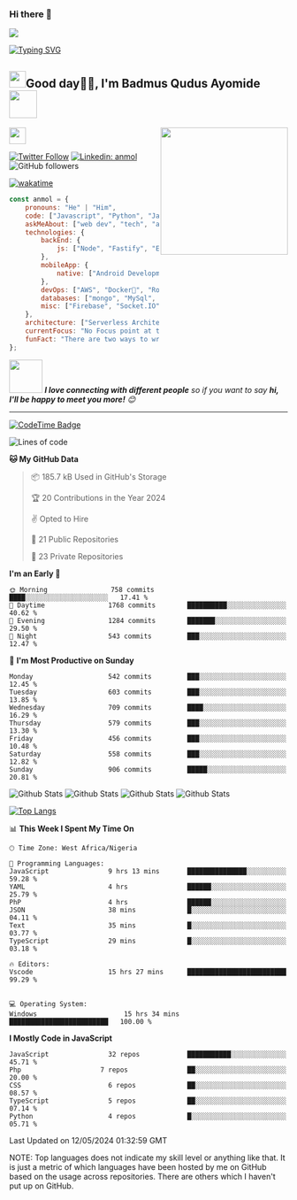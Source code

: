 ### Hi there 👋

![](https://quotes-github-readme.vercel.app/api?type=horizontal&theme=tokyonight&layout=compact)

[![Typing SVG](https://readme-typing-svg.demolab.com/?lines=Hello+I'm+Badmus+Qudus+Ayomide+A+FrontEnd+Developer)](https://git.io/typing-svg)

<h2><img src="https://emojis.slackmojis.com/emojis/images/1531849430/4246/blob-sunglasses.gif?1531849430" width="30"/>Good day🙏🏻, I'm Badmus Qudus Ayomide <img src="https://media.giphy.com/media/12oufCB0MyZ1Go/giphy.gif" width="50"></h2>
<img align='right' src="https://media.giphy.com/media/M9gbBd9nbDrOTu1Mqx/giphy.gif" width="230">

</a><img src="https://media.giphy.com/media/WUlplcMpOCEmTGBtBW/giphy.gif" width="30"> 
</em></p>

[![Twitter Follow](https://img.shields.io/twitter/follow/AyomideQud49713?label=Follow)](https://twitter.com/intent/follow?screen_name=AyomideQud49713)
[![Linkedin: anmol](https://img.shields.io/badge/-qudus-blue?style=flat-square&logo=Linkedin&logoColor=white&link=https://www.linkedin.com/in/qudus-ayomide-badmus-13505a23b/)](https://www.linkedin.com/in/qudus-ayomide-badmus-13505a23b/)
![GitHub followers](https://img.shields.io/github/followers/BadmusQudusAyomide?label=Follow&style=social)
 <!--   [![website](https://img.shields.io/badge/Website-46a2f1.svg?&style=flat-square&logo=Google-Chrome&logoColor=white&link=https://anmolsingh.me/)](https://anmolsingh.me/)
 ![](https://visitor-badge.glitch.me/badge?page_id=anmol098.anmol098) -->
 [![wakatime](https://wakatime.com/badge/user/018d65c8-1382-4efe-b44d-931697b3d78c.svg)](https://wakatime.com/@018d65c8-1382-4efe-b44d-931697b3d78c)




```javascript
const anmol = {
    pronouns: "He" | "Him",
    code: ["Javascript", "Python", "Java", "PHP"],
    askMeAbout: ["web dev", "tech", "app dev", "photography"],
    technologies: {
        backEnd: {
            js: ["Node", "Fastify", "Express"],
        },
        mobileApp: {
            native: ["Android Development"]
        },
        devOps: ["AWS", "Docker🐳", "Route53", "Nginx"],
        databases: ["mongo", "MySql", "sqlite"],
        misc: ["Firebase", "Socket.IO", "selenium", "open-cv", "php", "SuiteApp"]
    },
    architecture: ["Serverless Architecture", "Progressive web applications", "Single page applications"],
    currentFocus: "No Focus point at this time",
    funFact: "There are two ways to write error-free programs; only the third one works"
};
```

<img src="https://media.giphy.com/media/LnQjpWaON8nhr21vNW/giphy.gif" width="60"> <em><b>I love connecting with different people</b> so if you want to say <b>hi, I'll be happy to meet you more!</b> 😊</em>

---
<!--START_SECTION:waka-->
[![CodeTime Badge](https://img.shields.io/endpoint?style=social&color=222&url=https%3A%2F%2Fapi.codetime.dev%2Fshield%3Fid%3D25430%26project%3D%26in=0)](https://codetime.dev)


![Lines of code](https://img.shields.io/badge/From%20Hello%20World%20I%27ve%20Written-4.1%20million%20lines%20of%20code-blue)

**🐱 My GitHub Data** 

> 📦 185.7 kB Used in GitHub's Storage 
 > 
> 🏆 20 Contributions in the Year 2024
 > 
> ✌  Opted to Hire
 > 
> 📜 21 Public Repositories 
 > 
> 🔑 23 Private Repositories 
 > 
**I'm an Early 🐤** 

```text
🌞 Morning                758 commits         ████░░░░░░░░░░░░░░░░░░░░░   17.41 % 
🌆 Daytime                1768 commits        ██████████░░░░░░░░░░░░░░░   40.62 % 
🌃 Evening                1284 commits        ███████░░░░░░░░░░░░░░░░░░   29.50 % 
🌙 Night                  543 commits         ███░░░░░░░░░░░░░░░░░░░░░░   12.47 % 
```
📅 **I'm Most Productive on Sunday** 

```text
Monday                   542 commits         ███░░░░░░░░░░░░░░░░░░░░░░   12.45 % 
Tuesday                  603 commits         ███░░░░░░░░░░░░░░░░░░░░░░   13.85 % 
Wednesday                709 commits         ████░░░░░░░░░░░░░░░░░░░░░   16.29 % 
Thursday                 579 commits         ███░░░░░░░░░░░░░░░░░░░░░░   13.30 % 
Friday                   456 commits         ███░░░░░░░░░░░░░░░░░░░░░░   10.48 % 
Saturday                 558 commits         ███░░░░░░░░░░░░░░░░░░░░░░   12.82 % 
Sunday                   906 commits         █████░░░░░░░░░░░░░░░░░░░░   20.81 % 
```
<!--
![Top Langs](https://github-readme-stats.vercel.app/api/top-langs/?username=BadmusQudusAyomide&javascript,css,scss,html,python&theme=tokyonight)
![Lines of code](https://github-readme-stats.vercel.app/api/top-langs?username=BadmusQudusAyomide&html,scss,stylus,blade,jupyter%20notebook,python,css,shell,batchfile,dockerfile,typescript&theme=algolia&show_icons=true)]
![Lines of code](https://github-readme-stats.vercel.app/api?username=BadmusQudusAyomide&theme=algolia&show_icons=true)](https://github.com/BadmusQudusAyomide)
-->

![Github Stats](https://raw.githubusercontent.com/BadmusQudusAyomide/github-stats/master/generated/overview.svg#gh-dark-mode-only)
![Github Stats](https://raw.githubusercontent.com/BadmusQudusAyomide/github-stats/master/generated/overview.svg#gh-light-mode-only)
![Github Stats](https://raw.githubusercontent.com/BadmusQudusAyomide/github-stats/master/generated/languages.svg#gh-dark-mode-only)
![Github Stats](https://raw.githubusercontent.com/BadmusQudusAyomide/github-stats/master/generated/languages.svg#gh-light-mode-only)


[![Top Langs](https://github-readme-stats.vercel.app/api/top-langs/?username=BadmusQudusAyomide&layout=compact&theme=tokyonight&langs_count=10)](https://github.com/BadmusQudusAyomide/github-readme-stats)




📊 **This Week I Spent My Time On** 

```text
🕑︎ Time Zone: West Africa/Nigeria

💬 Programming Languages: 
JavaScript               9 hrs 13 mins       ███████████████░░░░░░░░░░   59.28 % 
YAML                     4 hrs               ██████░░░░░░░░░░░░░░░░░░░   25.79 %
PhP                      4 hrs               ██████░░░░░░░░░░░░░░░░░░░
JSON                     38 mins             █░░░░░░░░░░░░░░░░░░░░░░░░   04.11 % 
Text                     35 mins             █░░░░░░░░░░░░░░░░░░░░░░░░   03.77 % 
TypeScript               29 mins             █░░░░░░░░░░░░░░░░░░░░░░░░   03.18 %               

🔥 Editors: 
Vscode                   15 hrs 27 mins      █████████████████████████   99.29 % 


💻 Operating System: 
Windows                      15 hrs 34 mins      █████████████████████████   100.00 % 
```

**I Mostly Code in JavaScript** 

```text
JavaScript               32 repos            ███████████░░░░░░░░░░░░░░   45.71 % 
Php                    7 repos               ██░░░░░░░░░░░░░░░░░░░░░░░   20.00 % 
CSS                      6 repos             ██░░░░░░░░░░░░░░░░░░░░░░░   08.57 % 
TypeScript               5 repos             ██░░░░░░░░░░░░░░░░░░░░░░░   07.14 % 
Python                   4 repos             █░░░░░░░░░░░░░░░░░░░░░░░░   05.71 % 
```




 Last Updated on 12/05/2024 01:32:59 GMT
<!--END_SECTION:waka-->


NOTE: Top languages does not indicate my skill level or anything like that. It is just a metric of which languages have been hosted by me on GitHub based on the usage across repositories. There are others which I haven't put up on GitHub.

<!--
**BadmusQudusAyomide/BadmusQudusAyomide** is a ✨ _special_ ✨ repository because its `README.md` (this file) appears on your GitHub profile.

Here are some ideas to get you started:

- 🔭 I’m currently working on ...
- 🌱 I’m currently learning ...
- 👯 I’m looking to collaborate on ...
- 🤔 I’m looking for help with ...
- 💬 Ask me about ...
- 📫 How to reach me: ...
- 😄 Pronouns: ...
- ⚡ Fun fact: ...
-->
